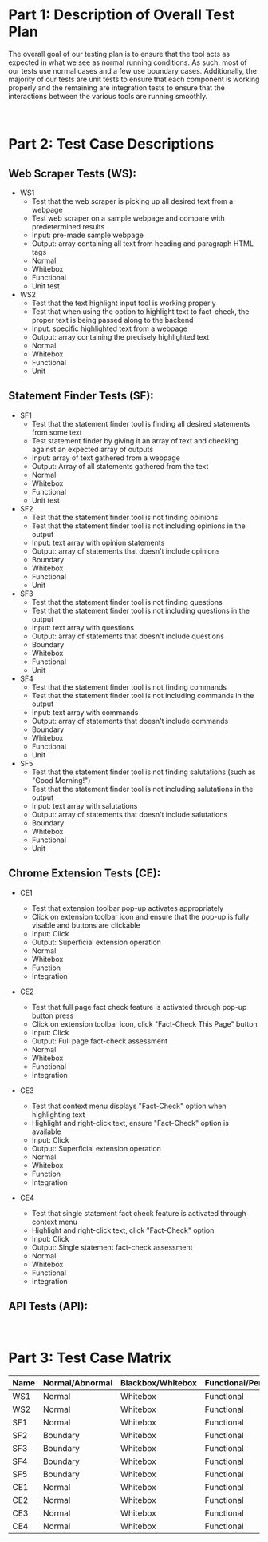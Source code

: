 # Part 1: Description of Overall Test Plan
The overall goal of our testing plan is to ensure that the tool acts as expected in what we see as normal running conditions. As such, most of our tests use normal cases and a few use boundary cases. Additionally, the majority of our tests are unit tests to ensure that each component is working properly and the remaining are integration tests to ensure that the interactions between the various tools are running smoothly.

<br>

# Part 2: Test Case Descriptions
## Web Scraper Tests (WS):
- WS1
    - Test that the web scraper is picking up all desired text from a webpage
    - Test web scraper on a sample webpage and compare with predetermined results
    - Input: pre-made sample webpage
    - Output: array containing all text from heading and paragraph HTML tags
    - Normal
    - Whitebox
    - Functional 
    - Unit test
- WS2
  - Test that the text highlight input tool is working properly
  - Test that when using the option to highlight text to fact-check, the proper text is being passed along to the backend
  - Input: specific highlighted text from a webpage
  - Output: array containing the precisely highlighted text
  - Normal
  - Whitebox
  - Functional
  - Unit

## Statement Finder Tests (SF):
- SF1
    - Test that the statement finder tool is finding all desired statements from some text
    - Test statement finder by giving it an array of text and checking against an expected array of outputs
    - Input: array of text gathered from a webpage
    - Output: Array of all statements gathered from the text
    - Normal
    - Whitebox
    - Functional
    - Unit test
- SF2
    - Test that the statement finder tool is not finding opinions
    - Test that the statement finder tool is not including opinions in the output
    - Input: text array with opinion statements
    - Output: array of statements that doesn't include opinions
    - Boundary
    - Whitebox
    - Functional
    - Unit
- SF3
    - Test that the statement finder tool is not finding questions
    - Test that the statement finder tool is not including questions in the output
    - Input: text array with questions
    - Output: array of statements that doesn't include questions
    - Boundary
    - Whitebox
    - Functional
    - Unit
- SF4
    - Test that the statement finder tool is not finding commands
    - Test that the statement finder tool is not including commands in the output
    - Input: text array with commands
    - Output: array of statements that doesn't include commands
    - Boundary
    - Whitebox
    - Functional
    - Unit
- SF5
    - Test that the statement finder tool is not finding salutations (such as "Good Morning!")
    - Test that the statement finder tool is not including salutations in the output
    - Input: text array with salutations
    - Output: array of statements that doesn't include salutations
    - Boundary
    - Whitebox
    - Functional
    - Unit

## Chrome Extension Tests (CE):
- CE1
  - Test that extension toolbar pop-up activates appropriately
  - Click on extension toolbar icon and ensure that the pop-up is fully visable and buttons are clickable
  - Input: Click
  - Output: Superficial extension operation
  - Normal
  - Whitebox
  - Function
  - Integration

- CE2
  - Test that full page fact check feature is activated through pop-up button press
  - Click on extension toolbar icon, click "Fact-Check This Page" button
  - Input: Click
  - Output: Full page fact-check assessment
  - Normal
  - Whitebox
  - Functional
  - Integration

- CE3
  - Test that context menu displays "Fact-Check" option when highlighting text
  - Highlight and right-click text, ensure "Fact-Check" option is available
  - Input: Click
  - Output: Superficial extension operation
  - Normal
  - Whitebox
  - Function
  - Integration

- CE4
  - Test that single statement fact check feature is activated through context menu
  - Highlight and right-click text, click "Fact-Check" option
  - Input: Click
  - Output: Single statement fact-check assessment
  - Normal
  - Whitebox
  - Functional
  - Integration

## API Tests (API):


<br>

# Part 3: Test Case Matrix
| Name | Normal/Abnormal | Blackbox/Whitebox | Functional/Performance | Unit/Integration |
| --- | ---| --- | --- | --- |
| WS1 | Normal | Whitebox | Functional | Unit |
| WS2 | Normal | Whitebox | Functional | Unit |
| SF1 | Normal | Whitebox | Functional | Unit |
| SF2 | Boundary | Whitebox | Functional | Unit |
| SF3 | Boundary | Whitebox | Functional | Unit |
| SF4 | Boundary | Whitebox | Functional | Unit |
| SF5 | Boundary | Whitebox | Functional | Unit |
| CE1 | Normal | Whitebox | Functional | Integration |
| CE2 | Normal | Whitebox | Functional | Integration |
| CE3 | Normal | Whitebox | Functional | Integration |
| CE4 | Normal | Whitebox | Functional | Integration |